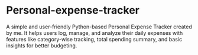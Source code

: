 # Personal-expense-tracker
A simple and user-friendly Python-based Personal Expense Tracker created by me. It helps users log, manage, and analyze their daily expenses with features like category-wise tracking, total spending summary, and basic insights for better budgeting.
